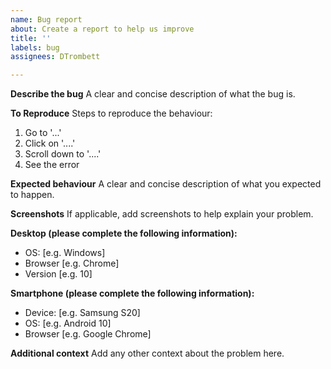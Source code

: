 ```yaml
---
name: Bug report
about: Create a report to help us improve
title: ''
labels: bug
assignees: DTrombett

---
```


**Describe the bug**
A clear and concise description of what the bug is.

**To Reproduce**
Steps to reproduce the behaviour:
1. Go to '...'
2. Click on '....'
3. Scroll down to '....'
4. See the error

**Expected behaviour**
A clear and concise description of what you expected to happen.

**Screenshots**
If applicable, add screenshots to help explain your problem.

**Desktop (please complete the following information):**
 - OS: [e.g. Windows]
 - Browser [e.g. Chrome]
 - Version [e.g. 10]

**Smartphone (please complete the following information):**
 - Device: [e.g. Samsung S20]
 - OS: [e.g. Android 10]
 - Browser [e.g. Google Chrome]

**Additional context**
Add any other context about the problem here.
